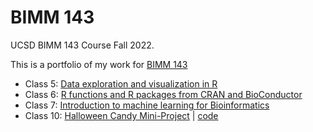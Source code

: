 # BIMM 143
UCSD BIMM 143 Course Fall 2022.

This is a portfolio of my work for [BIMM 143](https://bioboot.github.io/bimm143_F22/)

- Class 5: [Data exploration and visualization in R](https://github.com/jadanr/bimm143/blob/main/class05/class05.md)
- Class 6: [R functions and R packages from CRAN and BioConductor]()
- Class 7: [Introduction to machine learning for Bioinformatics]()
- Class 10: [Halloween Candy Mini-Project](https://github.com/jadanr/bimm143/blob/main/class10/class10.md) | [code](https://github.com/jadanr/bimm143/blob/main/class10/class10.qmd)
